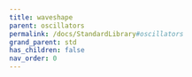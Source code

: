```yaml
---
title: waveshape
parent: oscillators
permalink: /docs/StandardLibrary#oscillators
grand_parent: std
has_children: false
nav_order: 0
---
```

